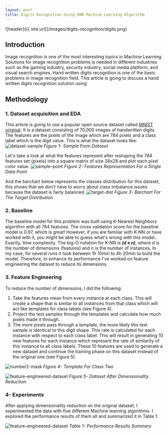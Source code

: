 ```yaml
---
layout: post
title: Digits Recognition Using KNN Machine Learning Algorithm
---
```


![header]({{ site.url}}/images/digits-recognition/digits.png)

## Introduction 
Image recognition is one of the most interesting topics in Machine Learning. Solutions for image recognition problems is needed in different industries such as the gaming industry, security industry, social media platform, and visual search engines. Hand written digits recognition is one of the basic problems in image recognition field. This article is going to discuss a hand written digits recognition solution using 

## Methodology 

### 1. Dataset acquisition and EDA 
This article is going to use a popular open source dataset called [MNIST original](https://www.kaggle.com/avnishnish/mnist-original). It is a dataset consisting of 70,000 images of handwritten digits. The features are the pixels of the image which are 784 pixels and a class label which is the digit value.
This is what the dataset looks like: 
![dataset-sample]({{site.url}}/images/digits-recognition/dataset-sample.png)
*Figure 1- Sample From Dataset*

Let's take a look at what the features represent after reshaping the 784 features set (pixels) into a square matrix of size 28x28 and plot each pixel color value. 
![sample-point]({{site.url}}/images/digits-recognition/sample-point.png)
*Figure 2- Features Representation For a Single Data Point*

And the barchart below represents the classes distribution for this dataset, this shows that we don't have to worry about class imbalance issues because the dataset is fairly balanced. 
![target-dist]({{site.url}}/images/digits-recognition/target-distribution.png)
*Figure 3- Barchart For The Target Distribution*

### 2. Baseline 
The baseline model for this problem was built using K-Nearest Neighbors algorithm with all 784 features. The cross validation score for the baseline model is 0.97, which is great! However, if you are familiar with K-NN or have worked with it, you might be able to guess what's wrong with this model.. Exactly, time complexity. The big-O notation for K-NN is __<var>(d x n)</var>__, where d is the number of dimensions (features) and n is the number of instances. In my case, for several runs it took between 1h 10min to 4h 20min to build the model. Therefore, to enhance its performance I've worked on feature engineering the dataset to reduce its dimensions.


### 3. Feature Engineering 
To reduce the number of dimensions, I did the following: 
1. Take the features mean from every instance at each class. This will create a shape that is similar to all instances from that class which will act like templates for class labels (see Figure 4). 
2. Project the test samples through the templates and calculate how much pixels made it through.
3. The more pixels pass through a template, the more likely this test sample is identical to this digit shape. This rate is calculated for each instance with respect to each class label. 
This will result in generating 10 new features for each instance which represent the rate of similarity of this instance to all class labels. These 10 features are used to generate a new dataset and continue the training phase on this dataset instead of the original one (see Figure 5).

![number2-mask]({{site.url}}/images/digits-recognition/mask2.png)
*Figure 4- Template For Class Two*

![feature-engineered-dataset]({{site.url}}/images/digits-recognition/new-dataset.png)
*Figure 5- Dataset After Dimensionality Reduction*

### 4- Experiments
After applying dimensionality reduction on the original dataset, I experimented the data with five different Machine learning algorithms. I explored the performance results of them all and summarized it in Table 1.

![feature-engineered-dataset]({{site.url}}/images/digits-recognition/results-sum.png)
*Table 1- Performance Results Summary*

 


